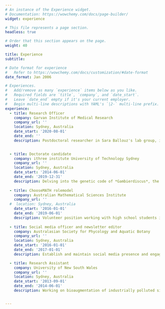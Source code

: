 ```yaml
---
# An instance of the Experience widget.
# Documentation: https://wowchemy.com/docs/page-builder/
widget: experience

# This file represents a page section.
headless: true

# Order that this section appears on the page.
weight: 40

title: Experience
subtitle:

# Date format for experience
#   Refer to https://wowchemy.com/docs/customization/#date-format
date_format: Jan 2006

# Experiences.
#   Add/remove as many `experience` items below as you like.
#   Required fields are `title`, `company`, and `date_start`.
#   Leave `date_end` empty if it's your current employer.
#   Begin multi-line descriptions with YAML's `|2-` multi-line prefix.
experience:
  - title: Research Officer
    company: Garvan Institute of Medical Research
    company_url: ''
    location: Sydney, Australia
    date_start: '2020-08-01'
    date_end: ''
    description: Postdoctoral researcher in Sara Ballouz's lab group, in the  Garvan-Weizmann Centre for Cellular Genomics

        
  - title: Doctorate candidate
    company: ithree institute University of Technology Sydney
    company_url: ''
    location: Sydney, Australia
    date_start: '2014-06-01'
    date_end: '2019-12-31'
    description: Delving into the genetic code of *Gambierdiscus*, the devil is in the detail. Supervised by Aaron Darling and Tim Kahlke
       
  - title: ChooseMATH rolemodel
    company: Australian Mathematical Sciences Institute
    company_url: ''
  #  location: Sydney, Australia
    date_start: '2016-01-01'
    date_end: '2019-06-01'
    description: Volunteer position working with high school students in order to advocate the retention of women in STEM subjects
    
  - title: Social media officer and newsletter editor
    company: Australasian Society for Phycology and Aquatic Botany
    company_url: ''
    location: Sydney, Australia
    date_start: '2016-01-01'
    date_end: '2017-01-01'
    description: Establish and maintain social media presence and engagement, produce and edit the society's newsletter

  - title: Research Assistant
    company: University of New South Wales
    company_url: ''
    location: Sydney, Australia
    date_start: '2013-09-01'
    date_end: '2014-06-01'
    description: Working on bioaugmentation of industrially polluted sites, supervised by Maria-Luisa Gutierrez-Zamora


---
```

